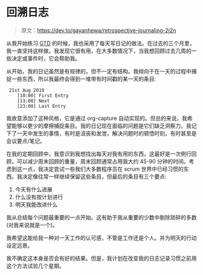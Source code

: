 # 回溯日志

> 原文：<https://dev.to/gayanhewa/retrospective-journaling-2j2n>

从我开始练习 [GTD](////gettingthingsdone.com) 的时候，我也采用了每天写日记的做法。在过去的三个月里，我一直坚持这样做。我发现它很有用，在大多数情况下，当我想回顾过去几周的一些决定或事件时，它会帮助我。

从开始，我的日记虽然是有规律的，但不一定有结构。我倾向于在一天的过程中捕捉一些东西，所以我最终会得到一堆带有时间戳的某一天的条目:

```
 21st Aug 2019
    [10:00] First Entry
    [13:00] Next
    [23:00] Last Entry 
```

我故意添加了这种风格，它是通过 org-capture 自动实现的。但总的来说，我希望能够以更少的摩擦捕捉条目。我的日记现在面临的问题是它们缺乏洞察力。我记下了一天中发生的事情，有时是沮丧和发泄，解决问题时的顿悟时刻，有时甚至是会议要点/笔记。

在我的定期回顾中，我意识到我想找出每天对我有用的东西，这最好是一次例行回顾，可以减少周末回顾的重量，周末回顾通常占用我大约 45-90 分钟的时间。考虑到这一点，我决定尝试一些我们大多数程序员在 scrum 世界中已经习惯的东西。我决定像往常一样继续保留这些条目，但最后的条目有三个要点:

1.  今天有什么进展
2.  什么没有按计划进行
3.  明天我能改进什么

我从总结每个问题最重要的一点开始。这有助于我从重要的少数中剔除琐碎的多数(对我来说就是一个)。

我希望这能给我一种对一天工作的认可感，不管是工作还是个人。并为明天的行动设定远景。

我不确定这本身是否会有好的结果。但是，我计划在改变我的日志记录习惯之前用这个方法试验几个星期。